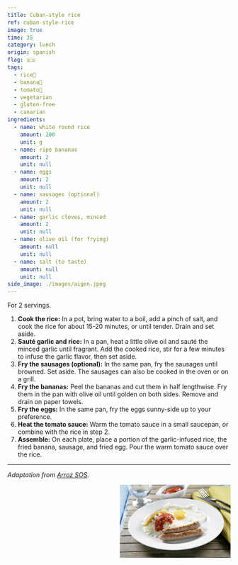 ```yaml
---
title: Cuban-style rice
ref: cuban-style-rice
image: true
time: 35
category: lunch
origin: spanish
flag: 🇪🇸
tags:
  - rice🍚
  - banana🍌
  - tomato🍅
  - vegetarian
  - gluten-free
  - canarian
ingredients:
  - name: white round rice
    amount: 200
    unit: g
  - name: ripe bananas
    amount: 2
    unit: null
  - name: eggs
    amount: 2
    unit: null
  - name: sausages (optional)
    amount: 2
    unit: null
  - name: garlic cloves, minced
    amount: 2
    unit: null
  - name: olive oil (for frying)
    amount: null
    unit: null
  - name: salt (to taste)
    amount: null
    unit: null
side_image: ./images/aigen.jpeg
---
```


For 2 servings.

1. **Cook the rice:** In a pot, bring water to a boil, add a pinch of salt, and cook the rice for about 15-20 minutes, or until tender. Drain and set aside.
2. **Sauté garlic and rice:** In a pan, heat a little olive oil and sauté the minced garlic until fragrant. Add the cooked rice, stir for a few minutes to infuse the garlic flavor, then set aside.
3. **Fry the sausages (optional):** In the same pan, fry the sausages until browned. Set aside. The sausages can also be cooked in the oven or on a grill.
4. **Fry the bananas:** Peel the bananas and cut them in half lengthwise. Fry them in the pan with olive oil until golden on both sides. Remove and drain on paper towels.
5. **Fry the eggs:** In the same pan, fry the eggs sunny-side up to your preference.
6. **Heat the tomato sauce:** Warm the tomato sauce in a small saucepan, or combine with the rice in step 2.
7. **Assemble:** On each plate, place a portion of the garlic-infused rice, the fried banana, sausage, and fried egg. Pour the warm tomato sauce over the rice.

---

_Adaptation from [Arroz SOS](https://www.arrozsos.es/recetas/arroz-a-la-cubana/)._

<img src="images/cuban_style_rice.jpg" style="width:250px; float:right;"/>